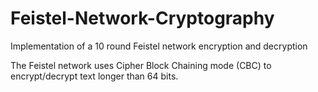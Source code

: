 # Feistel-Network-Cryptography
Implementation of a 10 round Feistel network encryption and decryption

The Feistel network uses Cipher Block Chaining mode (CBC) to encrypt/decrypt 
text longer than 64 bits.
